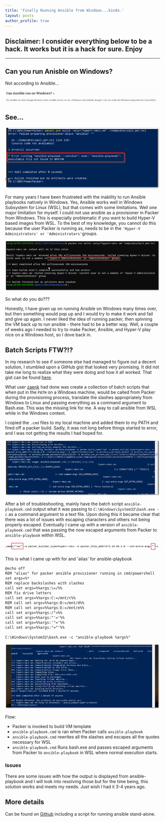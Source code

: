```yaml
---
title: 'Finally Running Ansible from Windows...kinda.' 
layout: posts
author_profile: true
---
```



## Disclaimer: I consider everything below to be a hack. It works but it is a hack for sure. Enjoy 

---

## Can you run Anisble on Windows?

Not according to Ansible...

![Ansible FAQ](/assets/images/win_ansible/ansible_windows.png)

## See...

![Ansible on Windows?](/assets/images/win_ansible/ansible-playbook_not_in_PATH.png)

For many years I have been frustrated with the inability to run Ansible playbooks natively in Windows. Yes, Ansible works well in Windows Subsystem for Linux (WSL), but that comes with some limitations. Well one major limitation for myself. I could not use ansible as a provisioner in Packer from Windows. This is especially problematic if you want to build Hyper-V based images from WSL. To the best of my knowledge, you cannot do this because the user Packer is running as, needs to be in the ```'Hyper-V Administrators' or 'Administrators'```groups.

![Hyper-V Admin](/assets/images/win_ansible/hyper-v_group.png)

So what do you do???

Honestly, I have given up on running Ansible on Windows many times over, but then something would pop up and I would try to make it work and fail and give up again. I never liked the idea of running packer, then spinning the VM back up to run ansible - there had to be a better way. Well, a couple of weeks ago I needed to try to make Packer, Ansible, and Hyper-V play nice on a Windows host, so I dove back in.

## Batch Scripts FTW?!?

In my research to see if someone else had managed to figure out a decent solution, I stumbled upon a GitHub gist that looked very promising. It did not take me long to realize what they were doing and how it all worked. That gist can be found [here](https://gist.github.com/zaenk/20178e637299404dcdcc1ff4667f24d7).


What user [zaenk](https://github.com/zaenk) had done was create a collection of batch scripts that when put in the ```PATH``` on a Windows machine, would be called from Packer during the provisioning process, translate the slashes appropriately from Windows to Linux and passing everything as a command argument to Bash.exe. This was the missing link for me. A way to call ansible from WSL while in the Windows context.


I copied the ```.cmd``` files to my local machine and added them to my PATH and fired off a packer build. Sadly, it was not long before things started to error, and I was not getting the results I had hoped for.

![playbook output](/assets/images/win_ansible/playbook_garbage.png)

After a bit of troubleshooting, mainly have the batch script ```ansible-playbook.cmd``` output what it was passing to ```C:\Windows\System32\bash.exe -c``` as a command argument to a text file. Upon doing this it became clear that there was a lot of issues with escaping characters and others not being properly escaped. Eventually I came up with a version of ```ansible-playbook.cmd``` that was passing the now escaped arguments from Packer to ```ansible-playbook``` within WSL.

![Output](/assets/images/win_ansible/output_garbage.png)


This is what I came up with for and 'alias' for ansible-playbook

```
@echo off
REM "alias" for packer ansible provisioner running in cmd/powershell
set args=%*
REM replace backslashes with slashes
call set args=%%args:\=/%%
REM fix drive letters
call set args=%%args:C:=/mnt/c%%
REM call set args=%%args:D:=/mnt/d%%
REM call set args=%%args:E:=/mnt/e%%
call set args=%%args:/"=%%
call set args=%%args:"'='%%
call set args=%%args:'"='%%
call set args=%%args:"=^'%%

C:\Windows\System32\bash.exe -c "ansible-playbook %args%"
```

![Build Successful](/assets/images/win_ansible/build.png)

Flow:

  - Packer is invoked to build VM template
  - ```ansible-playbook.cmd``` is ran when Packer calls ```ansible-playbook```
  - ```ansible-playbook.cmd``` rewrites all the slashes and escapes all the quotes necessary for WSL
  - ```ansible-playbook.cmd``` Runs bash.exe and passes escaped arguments from Packer to ```ansible-playbook``` in WSL where normal execution starts.

### Issues

There are some issues with how the output is displayed from ansible-playbook and I will look into resolving those but for the time being, this solution works and meets my needs. Just wish I had it 3-4 years ago.

## More details

Can be found on [Github](https://github.com/roobixx/AnsibleOnWindows) including a script for running ansible stand-alone.
